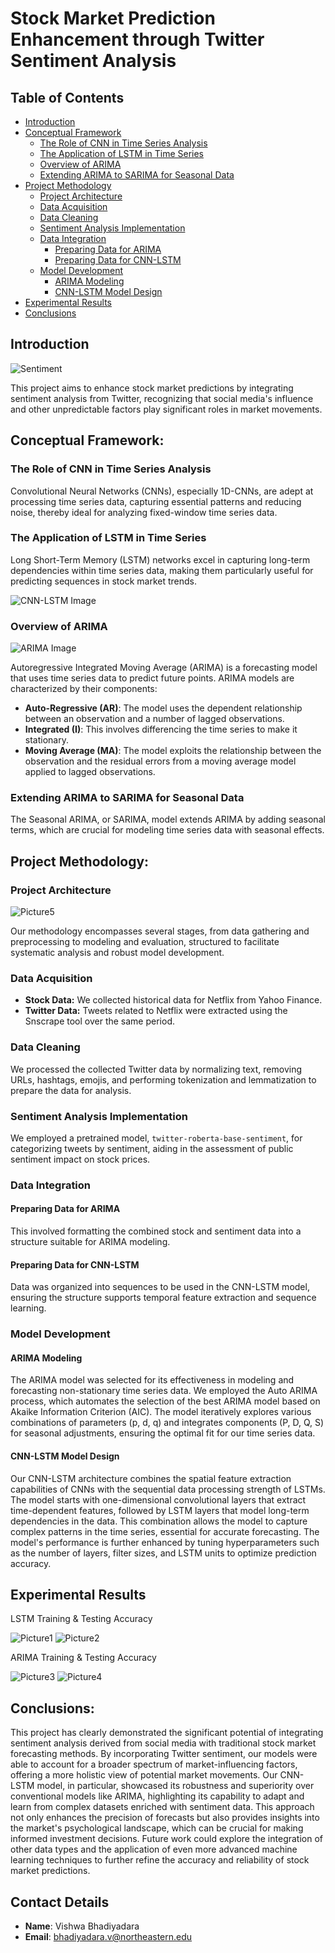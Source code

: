 # Stock Market Prediction Enhancement through Twitter Sentiment Analysis

## Table of Contents
- [Introduction](#introduction)
- [Conceptual Framework](#conceptual-framework)
  - [The Role of CNN in Time Series Analysis](#the-role-of-cnn-in-time-series-analysis)
  - [The Application of LSTM in Time Series](#the-application-of-lstm-in-time-series)
  - [Overview of ARIMA](#overview-of-arima)
  - [Extending ARIMA to SARIMA for Seasonal Data](#extending-arima-to-sarima-for-seasonal-data)
- [Project Methodology](#project-methodology)
  - [Project Architecture](#project-architecture)
  - [Data Acquisition](#data-acquisition)
  - [Data Cleaning](#data-cleaning)
  - [Sentiment Analysis Implementation](#sentiment-analysis-implementation)
  - [Data Integration](#data-integration)
    - [Preparing Data for ARIMA](#preparing-data-for-arima)
    - [Preparing Data for CNN-LSTM](#preparing-data-for-cnn-lstm)
  - [Model Development](#model-development)
    - [ARIMA Modeling](#arima-modeling)
    - [CNN-LSTM Model Design](#cnn-lstm-model-design)
- [Experimental Results](#experimental-results)
- [Conclusions](#conclusions)

## Introduction
![Sentiment](https://github.com/Vishwabhadiyadara/Sentiment-analysis-Netflix-stockmarket-Prediction/assets/110348340/e26bd3aa-429b-4e38-a8e3-10355d68d5da)

This project aims to enhance stock market predictions by integrating sentiment analysis from Twitter, recognizing that social media's influence and other unpredictable factors play significant roles in market movements.

## Conceptual Framework:
### The Role of CNN in Time Series Analysis
Convolutional Neural Networks (CNNs), especially 1D-CNNs, are adept at processing time series data, capturing essential patterns and reducing noise, thereby ideal for analyzing fixed-window time series data.

### The Application of LSTM in Time Series
Long Short-Term Memory (LSTM) networks excel in capturing long-term dependencies within time series data, making them particularly useful for predicting sequences in stock market trends.

![CNN-LSTM Image](https://media.springernature.com/lw685/springer-static/image/art%3A10.1007%2Fs00521-020-04867-x/MediaObjects/521_2020_4867_Fig2_HTML.png)

### Overview of ARIMA
![ARIMA Image](https://cdn.analyticsvidhya.com/wp-content/uploads/2024/04/arima-model-scaled.jpg)

Autoregressive Integrated Moving Average (ARIMA) is a forecasting model that uses time series data to predict future points. ARIMA models are characterized by their components:
- **Auto-Regressive (AR)**: The model uses the dependent relationship between an observation and a number of lagged observations.
- **Integrated (I)**: This involves differencing the time series to make it stationary.
- **Moving Average (MA)**: The model exploits the relationship between the observation and the residual errors from a moving average model applied to lagged observations.

### Extending ARIMA to SARIMA for Seasonal Data
The Seasonal ARIMA, or SARIMA, model extends ARIMA by adding seasonal terms, which are crucial for modeling time series data with seasonal effects.

## Project Methodology:
### Project Architecture
![Picture5](https://github.com/Vishwabhadiyadara/EEG-Data-Classification-for-Neurological-Diagnosis/assets/110348340/6c8a49fa-c609-40fc-ad7b-e638e36f5843)

Our methodology encompasses several stages, from data gathering and preprocessing to modeling and evaluation, structured to facilitate systematic analysis and robust model development.

### Data Acquisition
- **Stock Data:** We collected historical data for Netflix from Yahoo Finance.
- **Twitter Data:** Tweets related to Netflix were extracted using the Snscrape tool over the same period.

### Data Cleaning
We processed the collected Twitter data by normalizing text, removing URLs, hashtags, emojis, and performing tokenization and lemmatization to prepare the data for analysis.

### Sentiment Analysis Implementation
We employed a pretrained model, `twitter-roberta-base-sentiment`, for categorizing tweets by sentiment, aiding in the assessment of public sentiment impact on stock prices.

### Data Integration
#### Preparing Data for ARIMA
This involved formatting the combined stock and sentiment data into a structure suitable for ARIMA modeling.

#### Preparing Data for CNN-LSTM
Data was organized into sequences to be used in the CNN-LSTM model, ensuring the structure supports temporal feature extraction and sequence learning.

### Model Development
#### ARIMA Modeling
The ARIMA model was selected for its effectiveness in modeling and forecasting non-stationary time series data. We employed the Auto ARIMA process, which automates the selection of the best ARIMA model based on Akaike Information Criterion (AIC). The model iteratively explores various combinations of parameters (p, d, q) and integrates components (P, D, Q, S) for seasonal adjustments, ensuring the optimal fit for our time series data.

#### CNN-LSTM Model Design
Our CNN-LSTM architecture combines the spatial feature extraction capabilities of CNNs with the sequential data processing strength of LSTMs. The model starts with one-dimensional convolutional layers that extract time-dependent features, followed by LSTM layers that model long-term dependencies in the data. This combination allows the model to capture complex patterns in the time series, essential for accurate forecasting. The model's performance is further enhanced by tuning hyperparameters such as the number of layers, filter sizes, and LSTM units to optimize prediction accuracy.

## Experimental Results
LSTM Training & Testing Accuracy 

![Picture1](https://github.com/Vishwabhadiyadara/Sentiment-analysis-Netflix-stockmarket-Prediction/assets/110348340/2c1d1470-2244-4579-8a06-a1a31082c88e) ![Picture2](https://github.com/Vishwabhadiyadara/Sentiment-analysis-Netflix-stockmarket-Prediction/assets/110348340/497bb673-5ab2-4a49-9f47-8fd49df0b9d6)

ARIMA Training & Testing Accuracy

![Picture3](https://github.com/Vishwabhadiyadara/Sentiment-analysis-Netflix-stockmarket-Prediction/assets/110348340/a186d111-1d41-4c51-9df0-14c3af835067) ![Picture4](https://github.com/Vishwabhadiyadara/Sentiment-analysis-Netflix-stockmarket-Prediction/assets/110348340/51454688-28cc-4b52-b7c9-df2f84f690c7)
## Conclusions:
This project has clearly demonstrated the significant potential of integrating sentiment analysis derived from social media with traditional stock market forecasting methods. By incorporating Twitter sentiment, our models were able to account for a broader spectrum of market-influencing factors, offering a more holistic view of potential market movements. Our CNN-LSTM model, in particular, showcased its robustness and superiority over conventional models like ARIMA, highlighting its capability to adapt and learn from complex datasets enriched with sentiment data. This approach not only enhances the precision of forecasts but also provides insights into the market's psychological landscape, which can be crucial for making informed investment decisions. Future work could explore the integration of other data types and the application of even more advanced machine learning techniques to further refine the accuracy and reliability of stock market predictions.

## Contact Details

- **Name**: Vishwa Bhadiyadara
- **Email**: [bhadiyadara.v@northeastern.edu](mailto:bhadiyadara.v@northeastern.edu)


